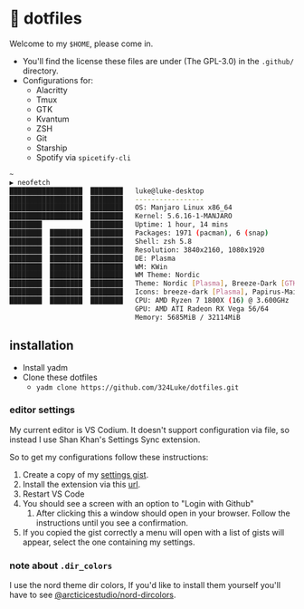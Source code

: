 # 🍙 dotfiles

Welcome to my `$HOME`, please come in.

* You'll find the license these files are under (The GPL-3.0) in the `.github/` directory.
* Configurations for:
  * Alacritty
  * Tmux
  * GTK
  * Kvantum
  * ZSH
  * Git
  * Starship
  * Spotify via `spicetify-cli`

```sh
~
▶ neofetch
██████████████████  ████████   luke@luke-desktop
██████████████████  ████████   -----------------
██████████████████  ████████   OS: Manjaro Linux x86_64
██████████████████  ████████   Kernel: 5.6.16-1-MANJARO
████████            ████████   Uptime: 1 hour, 14 mins
████████  ████████  ████████   Packages: 1971 (pacman), 6 (snap)
████████  ████████  ████████   Shell: zsh 5.8
████████  ████████  ████████   Resolution: 3840x2160, 1080x1920
████████  ████████  ████████   DE: Plasma
████████  ████████  ████████   WM: KWin
████████  ████████  ████████   WM Theme: Nordic
████████  ████████  ████████   Theme: Nordic [Plasma], Breeze-Dark [GTK2/3]
████████  ████████  ████████   Icons: breeze-dark [Plasma], Papirus-Maia [GTK2/3]
████████  ████████  ████████   CPU: AMD Ryzen 7 1800X (16) @ 3.600GHz
                               GPU: AMD ATI Radeon RX Vega 56/64
                               Memory: 5685MiB / 32114MiB
```

## installation

* Install yadm
* Clone these dotfiles
  * `yadm clone https://github.com/324Luke/dotfiles.git`

### editor settings

My current editor is VS Codium. It doesn't support configuration via file, so instead I use Shan Khan's Settings Sync extension.

So to get my configurations follow these instructions:
  1. Create a copy of my [settings gist](https://gist.github.com/324Luke/39fde10578be53782788aeccea116f55).
  2. Install the extension via this [url](https://marketplace.visualstudio.com/items?itemName=Shan.code-settings-sync).
  3. Restart VS Code
  4. You should see a screen with an option to "Login with Github"
     1. After clicking this a window should open in your browser. Follow the instructions until you see a confirmation.
  5. If you copied the gist correctly a menu will open with a list of gists will appear, select the one containing my settings.

### note about `.dir_colors`

I use the nord theme dir colors, If you'd like to install them yourself you'll have to see [@arcticicestudio/nord-dircolors](https://github.com/arcticicestudio/nord-dircolors).
